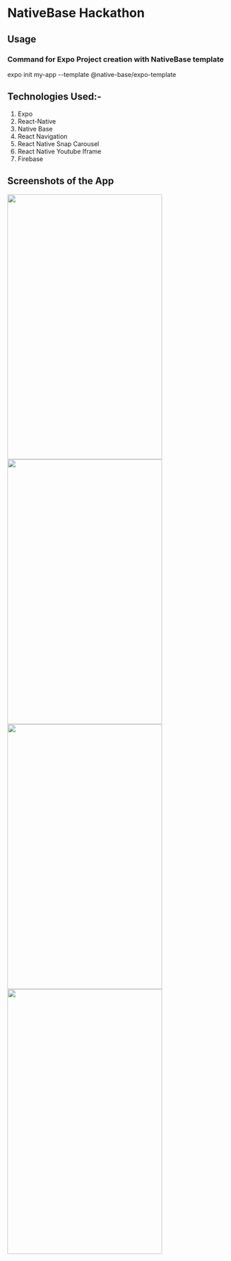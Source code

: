 # NativeBase Hackathon

## Usage

### Command for Expo Project creation with NativeBase template

expo init my-app --template @native-base/expo-template

## Technologies Used:-

1) Expo
2) React-Native
3) Native Base
4) React Navigation
5) React Native Snap Carousel
6) React Native Youtube Iframe
7) Firebase


## Screenshots of the App

<div>
  <img src="https://user-images.githubusercontent.com/52703087/177028135-641d3e79-5bcf-4fb3-9eb5-2ac114c72716.jpg" height="600px" width="350px" />
  <img src="https://user-images.githubusercontent.com/52703087/177028217-0aa1e799-8a66-4f26-a64a-61392ad7f677.jpg" height="600px" width="350px" />
  <img src="https://user-images.githubusercontent.com/52703087/177028242-3c712311-d764-4b34-b8bf-43f74b0244b6.jpg" height="600px" width="350px" />
  <img src="https://user-images.githubusercontent.com/52703087/177028250-9668ec4a-8240-4d70-a0fd-f9fff25d5fce.jpg" height="600px" width="350px" />
</div>

